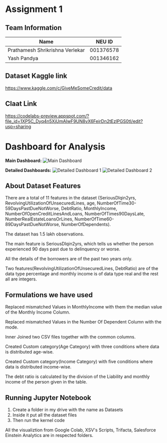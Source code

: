 # **Assignment 1**

## Team Information

| Name | NEU ID 
| --- | --- 
|Prathamesh Shrikrishna Verlekar | 001376578 
|Yash Pandya | 001346162

## Dataset Kaggle link

https://www.kaggle.com/c/GiveMeSomeCredit/data

## Claat Link

https://codelabs-preview.appspot.com/?file_id=1XP5C_Dyq4n5XjUmAIwF9UN8vX6FeirDn2tEzlPGS0tI/edit?usp=sharing

# **Dashboard for Analysis**

**Main Dashboard:**
![Main Dashboard](https://user-images.githubusercontent.com/55213702/84539877-46d1aa00-acc2-11ea-8e5c-2070aa7ec3e7.jpeg)

**Detailed Dashboards:**
![Detailed Dashboard 1](https://user-images.githubusercontent.com/55213702/84539879-476a4080-acc2-11ea-9651-a211033868c6.jpeg)
![Detailed Dashboard 2](https://user-images.githubusercontent.com/55213702/84539880-476a4080-acc2-11ea-97c6-6bcd123f0f9e.jpeg)

## **About Dataset Features**

There are a total of 11 features in the dataset (SeriousDlqin2yrs, RevolvingUtilizationOfUnsecuredLines, age, NumberOfTime30-59DaysPastDueNotWorse, DebtRatio, MonthlyIncome, NumberOfOpenCreditLinesAndLoans, NumberOfTimes90DaysLate, NumberRealEstateLoansOrLines, NumberOfTime60-89DaysPastDueNotWorse, NumberOfDependents).

The dataset has 1.5 lakh observations.

The main feature is SeriousDlqin2yrs, which tells us whether the person experienced 90 days past due to delinquency or worse.

All the details of the borrowers are of the past two years only.

Two features(RevolvingUtilizationOfUnsecuredLines, DebtRatio) are of the data type percentage and monthly income is of data type real and the rest all are integers.

## **Formulations we have used**

Replaced mismatched Values in MonthlyIncome with them the median value of the Monthly Income Column.

Replaced mismatched Values in the Number Of Dependent Column with the mode.

Inner Joined two CSV files together with the common columns.

Created Custom category(Age Category) with three conditions where data is distributed age-wise.

Created Custom category(Income Category) with five conditions where data is distributed income-wise.

The debt ratio is calculated by the division of the Liability and monthly income of the person given in the table.

## **Running Jupyter Notebook**

 1. Create a folder in my drive with the name as Datasets 
 2. Inside it put all the dataset files
 3. Then run the kernel code
 
All the visualiztion from Google Colab, XSV's Scripts, Trifacta, Salesforce Einstein Analytics are in respected folders.

